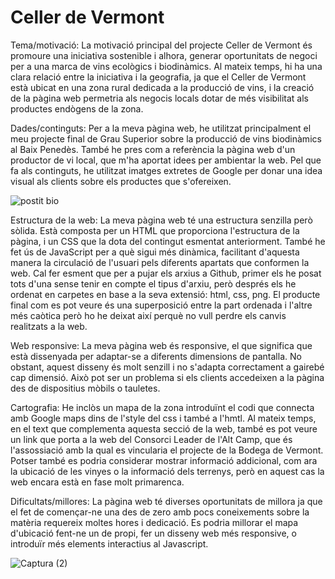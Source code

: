 # Celler de Vermont
Tema/motivació: 
La motivació principal del projecte Celler de Vermont és promoure una iniciativa sostenible i alhora, generar oportunitats de negoci per a una marca de vins ecològics i biodinàmics. Al mateix temps, hi ha una clara relació entre la iniciativa i la geografia, ja que el Celler de Vermont està ubicat en una zona rural dedicada a la producció de vins, i la creació de la pàgina web permetria als negocis locals dotar de més visibilitat als productes endògens de la zona.

Dades/continguts: 
Per a la meva pàgina web, he utilitzat principalment el meu projecte final de Grau Superior sobre la producció de vins biodinàmics al Baix Penedès. També he pres com a referència la pàgina web d'un productor de vi local, que m'ha aportat idees per ambientar la web. Pel que fa als continguts, he utilitzat imatges extretes de Google per donar una idea visual als clients sobre els productes que s'ofereixen.

![postit bio](https://github.com/llordachs/Celler-de-Vermont/assets/130581184/3f3be13a-ac4c-47d1-b9d1-d205bca4caa4)

Estructura de la web: 
La meva pàgina web té una estructura senzilla però sòlida. Està composta per un HTML que proporciona l'estructura de la pàgina, i un CSS que la dota del contingut esmentat anteriorment. També he fet ús de JavaScript per a què sigui més dinàmica, facilitant d'aquesta manera la circulació de l'usuari pels diferents apartats que conformen la web. Cal fer esment que per a pujar els arxius a Github, primer els he posat tots d'una sense tenir en compte el tipus d'arxiu, però després els he ordenat en carpetes en base a la seva extensió: html, css, png. El producte final com es pot veure és una superposició entre la part ordenada i l'altre més caòtica però ho he deixat així perquè no vull perdre els canvis realitzats a la web. 

Web responsive: 
La meva pàgina web és responsive, el que significa que està dissenyada per adaptar-se a diferents dimensions de pantalla. No obstant, aquest disseny és molt senzill i no s'adapta correctament a gairebé cap dimensió. Això pot ser un problema si els clients accedeixen a la pàgina des de dispositius mòbils o tauletes.

Cartografia: 
He inclòs un mapa de la zona introduïnt el codi que connecta amb Google maps dins de l'style del css i també a l'hmtl. Al mateix temps, en el text que complementa aquesta secció de la web, també es pot veure un link que porta a la web del Consorci Leader de l'Alt Camp, que és l'assossiació amb la qual es vincularia el projecte de la Bodega de Vermont. Potser també es podria considerar mostrar informació addicional, com ara la ubicació de les vinyes o la informació dels terrenys, però en aquest cas la web encara està en fase molt primarenca.

Dificultats/millores: 
La pàgina web té diverses oportunitats de millora ja que el fet de començar-ne una des de zero amb pocs coneixements sobre la matèria requereix moltes hores i dedicació. Es podria millorar el mapa d'ubicació fent-ne un de propi, fer un disseny web més responsive, o introduïr més elements interactius al Javascript.

![Captura (2)](https://github.com/llordachs/Celler-de-Vermont/assets/130581184/f65b3581-c206-4f3f-97fb-61018c2dc103)

